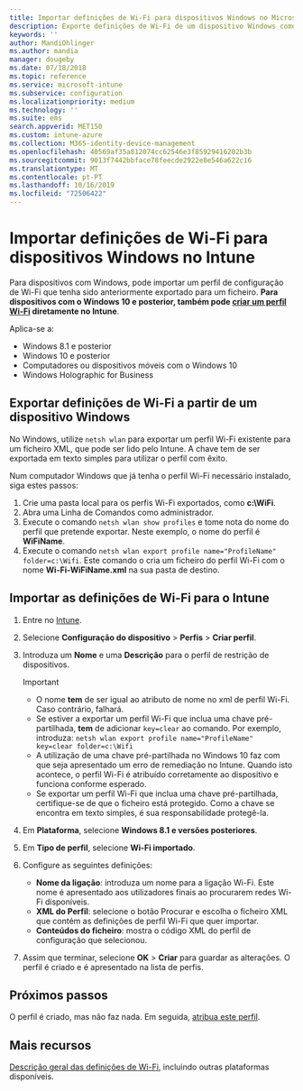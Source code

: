 ```yaml
---
title: Importar definições de Wi-Fi para dispositivos Windows no Microsoft Intune – Azure | Microsoft Docs
description: Exporte definições de Wi-Fi de um dispositivo Windows como um ficheiro XML através do comando netsh wlan. Em seguida, importe este ficheiro no Intune para criar um perfil Wi-Fi para dispositivos com o Windows 8.1, Windows 10 e Windows Holographic for Business.
keywords: ''
author: MandiOhlinger
ms.author: mandia
manager: dougeby
ms.date: 07/18/2018
ms.topic: reference
ms.service: microsoft-intune
ms.subservice: configuration
ms.localizationpriority: medium
ms.technology: ''
ms.suite: ems
search.appverid: MET150
ms.custom: intune-azure
ms.collection: M365-identity-device-management
ms.openlocfilehash: 40569af35a812074cc62546e3f85929416202b3b
ms.sourcegitcommit: 9013f7442bbface78feecde2922e8e546a622c16
ms.translationtype: MT
ms.contentlocale: pt-PT
ms.lasthandoff: 10/16/2019
ms.locfileid: "72506422"
---
```

# <a name="import-wi-fi-settings-for-windows-devices-in-intune"></a>Importar definições de Wi-Fi para dispositivos Windows no Intune

Para dispositivos com Windows, pode importar um perfil de configuração de Wi-Fi que tenha sido anteriormente exportado para um ficheiro. **Para dispositivos com o Windows 10 e posterior, também pode [criar um perfil Wi-Fi](wi-fi-settings-windows.md) diretamente no Intune**.

Aplica-se a:  
- Windows 8.1 e posterior
- Windows 10 e posterior
- Computadores ou dispositivos móveis com o Windows 10
- Windows Holographic for Business

## <a name="export-wi-fi-settings-from-a-windows-device"></a>Exportar definições de Wi-Fi a partir de um dispositivo Windows

No Windows, utilize `netsh wlan` para exportar um perfil Wi-Fi existente para um ficheiro XML, que pode ser lido pelo Intune. A chave tem de ser exportada em texto simples para utilizar o perfil com êxito.

Num computador Windows que já tenha o perfil Wi-Fi necessário instalado, siga estes passos:

1. Crie uma pasta local para os perfis Wi-Fi exportados, como **c:\WiFi**.
2. Abra uma Linha de Comandos como administrador.
3. Execute o comando `netsh wlan show profiles` e tome nota do nome do perfil que pretende exportar. Neste exemplo, o nome do perfil é **WiFiName**.
4. Execute o comando `netsh wlan export profile name="ProfileName" folder=c:\Wifi`. Este comando o cria um ficheiro do perfil Wi-Fi com o nome **Wi-Fi-WiFiName.xml** na sua pasta de destino.

## <a name="import-the-wi-fi-settings-into-intune"></a>Importar as definições de Wi-Fi para o Intune

1. Entre no [Intune](https://go.microsoft.com/fwlink/?linkid=2090973).
2. Selecione **Configuração do dispositivo** > **Perfis** > **Criar perfil**.
3. Introduza um **Nome** e uma **Descrição** para o perfil de restrição de dispositivos.

    > [!IMPORTANT]
    > - O nome **tem** de ser igual ao atributo de nome no xml de perfil Wi-Fi. Caso contrário, falhará.
    > - Se estiver a exportar um perfil Wi-Fi que inclua uma chave pré-partilhada, **tem** de adicionar `key=clear` ao comando. Por exemplo, introduza: `netsh wlan export profile name="ProfileName" key=clear folder=c:\Wifi`
    > - A utilização de uma chave pré-partilhada no Windows 10 faz com que seja apresentado um erro de remediação no Intune. Quando isto acontece, o perfil Wi-Fi é atribuído corretamente ao dispositivo e funciona conforme esperado.
    > - Se exportar um perfil Wi-Fi que inclua uma chave pré-partilhada, certifique-se de que o ficheiro está protegido. Como a chave se encontra em texto simples, é sua responsabilidade protegê-la.

4. Em **Plataforma**, selecione **Windows 8.1 e versões posteriores**.
5. Em **Tipo de perfil**, selecione **Wi-Fi importado**.
6. Configure as seguintes definições:
    - **Nome da ligação**: introduza um nome para a ligação Wi-Fi. Este nome é apresentado aos utilizadores finais ao procurarem redes Wi-Fi disponíveis.
    - **XML do Perfil**: selecione o botão Procurar e escolha o ficheiro XML que contém as definições de perfil Wi-Fi que quer importar.
    - **Conteúdos do ficheiro**: mostra o código XML do perfil de configuração que selecionou.
7. Assim que terminar, selecione **OK** > **Criar** para guardar as alterações. O perfil é criado e é apresentado na lista de perfis.

## <a name="next-steps"></a>Próximos passos

O perfil é criado, mas não faz nada. Em seguida, [atribua este perfil](device-profile-assign.md).

## <a name="more-resources"></a>Mais recursos

[Descrição geral das definições de Wi-Fi](wi-fi-settings-configure.md), incluindo outras plataformas disponíveis.
